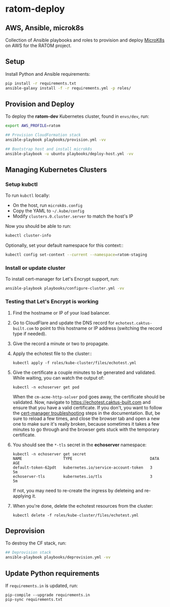 # ratom-deploy

## AWS, Ansible, microk8s

Collection of Ansible playbooks and roles to provision and deploy [MicroK8s](https://microk8s.io/) on AWS for the RATOM project.


## Setup

Install Python and Ansible requirements:

```sh
pip install -r requirements.txt
ansible-galaxy install -f -r requirements.yml -p roles/
```

## Provision and Deploy

To deploy the **ratom-dev** Kubernetes cluster, found in ``envs/dev``, run:

```sh
export AWS_PROFILE=ratom

## Provision CloudFormation stack
ansible-playbook playbooks/provision.yml -vv

## Bootstrap host and install microk8s
ansible-playbook -u ubuntu playbooks/deploy-host.yml -vv
```


## Managing Kubernetes Clusters


### Setup kubctl

To run ``kubctl`` locally:

- On the host, run ``microk8s.config``
- Copy the YAML to ``~/.kube/config``
- Modify ``clusters.0.cluster.server`` to match the host's IP

Now you should be able to run:

```sh
kubectl cluster-info
```

Optionally, set your default namespace for this context::

```sh
kubectl config set-context --current --namespace=ratom-staging
```


### Install or update cluster

To install cert-manager for Let's Encrypt support, run:

```sh
ansible-playbook playbooks/configure-cluster.yml -vv
```


### Testing that Let's Encrypt is working

1. Find the hostname or IP of your load balancer.
2. Go to CloudFlare and update the DNS record for ``echotest.caktus-built.com`` to
   point to this hostname or IP address (switching the record type if needed).
3. Give the record a minute or two to propagate.
4. Apply the echotest file to the cluster::

       kubectl apply -f roles/kube-cluster/files/echotest.yml

5. Give the certificate a couple minutes to be generated and validated. While waiting,
   you can watch the output of:

       kubectl -n echoserver get pod

   When the ``cm-acme-http-solver`` pod goes away, the certificate should be validated.
   Now, navigate to https://echotest.caktus-built.com and ensure that you have a valid
   certificate. If you don't, you want to follow the [cert-manager troubleshooting](https://docs.cert-manager.io/en/latest/getting-started/troubleshooting.html)
   steps in the documentation. But, be sure to reload a few times, and close the
   browser tab and open a new one to make sure it's really broken, because sometimes
   it takes a few minutes to go through and the browser gets stuck with the
   temporary certificate.

6. You should see the ``*-tls`` secret in the **echoserver** namespace:

       kubectl -n echoserver get secret
       NAME                  TYPE                                  DATA   AGE
       default-token-62pdt   kubernetes.io/service-account-token   3      5m
       echoserver-tls        kubernetes.io/tls                     3      5m

   If not, you may need to re-create the ingress by deleteing and re-applying it.

7. When you're done, delete the echotest resources from the cluster:

       kubectl delete -f roles/kube-cluster/files/echotest.yml


## Deprovision

To destroy the CF stack, run:

```sh
## Deprovision stack
ansible-playbook playbooks/deprovision.yml -vv
```


## Update Python requirements

If ``requirements.in`` is updated, run:

```
pip-compile --upgrade requirements.in
pip-sync requirements.txt
```
